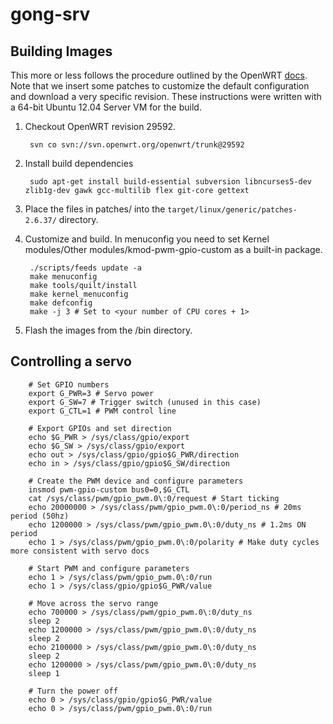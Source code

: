 gong-srv
========

Building Images
---------------

This more or less follows the procedure outlined by the OpenWRT [docs](http://wiki.openwrt.org/doc/howto/build).  Note that we insert some patches to customize the default configuration and download a very specific revision.  These instructions were written with a 64-bit Ubuntu 12.04 Server VM for the build.  

1. Checkout OpenWRT revision 29592.

        svn co svn://svn.openwrt.org/openwrt/trunk@29592

1. Install build dependencies

        sudo apt-get install build-essential subversion libncurses5-dev zlib1g-dev gawk gcc-multilib flex git-core gettext

1. Place the files in patches/ into the `target/linux/generic/patches-2.6.37/` directory.

1. Customize and build.  In menuconfig you need to set Kernel modules/Other modules/kmod-pwm-gpio-custom as a built-in package.

        ./scripts/feeds update -a
        make menuconfig
        make tools/quilt/install
        make kernel_menuconfig 
        make defconfig
        make -j 3 # Set to <your number of CPU cores + 1>

1. Flash the images from the /bin directory.


Controlling a servo
-------------------

        # Set GPIO numbers
        export G_PWR=3 # Servo power
        export G_SW=7 # Trigger switch (unused in this case)
        export G_CTL=1 # PWM control line
        
        # Export GPIOs and set direction
        echo $G_PWR > /sys/class/gpio/export
        echo $G_SW > /sys/class/gpio/export
        echo out > /sys/class/gpio/gpio$G_PWR/direction
        echo in > /sys/class/gpio/gpio$G_SW/direction
        
        # Create the PWM device and configure parameters
        insmod pwm-gpio-custom bus0=0,$G_CTL 
        cat /sys/class/pwm/gpio_pwm.0\:0/request # Start ticking
        echo 20000000 > /sys/class/pwm/gpio_pwm.0\:0/period_ns # 20ms period (50hz)
        echo 1200000 > /sys/class/pwm/gpio_pwm.0\:0/duty_ns # 1.2ms ON period
        echo 1 > /sys/class/pwm/gpio_pwm.0\:0/polarity # Make duty cycles more consistent with servo docs
        
        # Start PWM and configure parameters
        echo 1 > /sys/class/pwm/gpio_pwm.0\:0/run
        echo 1 > /sys/class/gpio/gpio$G_PWR/value
        
        # Move across the servo range
        echo 700000 > /sys/class/pwm/gpio_pwm.0\:0/duty_ns 
        sleep 2
        echo 1200000 > /sys/class/pwm/gpio_pwm.0\:0/duty_ns 
        sleep 2
        echo 2100000 > /sys/class/pwm/gpio_pwm.0\:0/duty_ns 
        sleep 2
        echo 1200000 > /sys/class/pwm/gpio_pwm.0\:0/duty_ns 
        sleep 1
        
        # Turn the power off
        echo 0 > /sys/class/gpio/gpio$G_PWR/value
        echo 0 > /sys/class/pwm/gpio_pwm.0\:0/run

